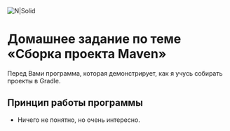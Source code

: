 ![N|Solid](https://kuplio.ru/assets/images/ru/eshops/cda55be89a67eec4775a75c9c1895aa2.webp)

# Домашнее задание по теме «Сборка проекта Maven»


Перед Вами программа, которая демонстрирует, как я учусь собирать проекты в Gradle.

## Принцип работы программы

- Ничего не понятно, но очень интересно.